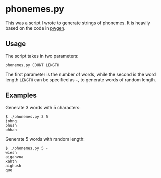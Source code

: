 phonemes.py
===========

This was a script I wrote to generate strings of phonemes.
It is heavily based on the code in [pwgen](http://sourceforge.net/projects/pwgen/).

Usage
-----

The script takes in two parameters:

```
phonemes.py COUNT LENGTH
```

The first parameter is the number of words, while the second is the word length
`LENGTH` can be specified as `-`, to generate words of random length.

Examples
--------

Generate 3 words with 5 characters:

```
$ ./phonemes.py 3 5
johng
phush
ohhah
```

Generate 5 words with random length:

```
$ ./phonemes.py 5 -
wiesh
aigahvua
xahth
aighush
que
```
